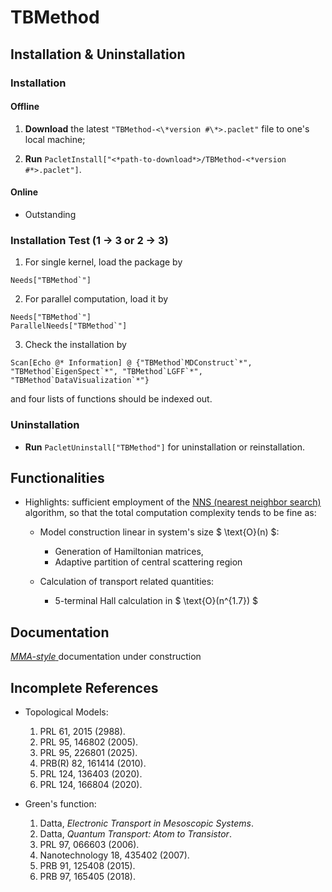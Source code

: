 # TBMethod

## Installation & Uninstallation

### Installation

#### Offline

1.  **Download** the latest `"TBMethod-<\*version #\*>.paclet"` file to one's local machine;

2.  **Run** `PacletInstall["<*path-to-download*>/TBMethod-<*version #*>.paclet"]`.

#### Online

- Outstanding

<!--
**Run** `PacletInstall["https://github.com/AlexanderZ11234/TBMethod/releases/download/0.2.1/TBMethod-0.2.1.paclet"]`
-->

### Installation Test (1 → 3 or 2 → 3)

1. For single kernel, load the package by

<!---->

    Needs["TBMethod`"]

2. For parallel computation, load it by

<!---->

    Needs["TBMethod`"]
    ParallelNeeds["TBMethod`"]

3. Check the installation by

<!---->

    Scan[Echo @* Information] @ {"TBMethod`MDConstruct`*", "TBMethod`EigenSpect`*", "TBMethod`LGFF`*", "TBMethod`DataVisualization`*"}

and four lists of functions should be indexed out.

### Uninstallation

- **Run** `PacletUninstall["TBMethod"]` for uninstallation or reinstallation.

## Functionalities

- Highlights: sufficient employment of the [NNS (nearest neighbor search)](https://en.wikipedia.org/wiki/Nearest_neighbor_search) algorithm, so that the total computation complexity tends to be fine as:
    - Model construction linear in system's size $ \text{O}(n) $:
        - Generation of Hamiltonian matrices,
        - Adaptive partition of central scattering region

    - Calculation of transport related quantities:
        - 5-terminal Hall calculation in $ \text{O}(n^{1.7}) $

## Documentation

<a href="#" class="magic-button" title="Onsite testable"> _MMA-style_ </a> documentation under construction

## Incomplete References

- Topological Models:
    1. PRL 61, 2015 (2988).
    2. PRL 95, 146802 (2005).
    3. PRL 95, 226801 (2025).
    4. PRB(R) 82, 161414 (2010).
    5. PRL 124, 136403 (2020).
    6. PRL 124, 166804 (2020).

- Green's function:
    1. Datta, _Electronic Transport in Mesoscopic Systems_.
    2. Datta, _Quantum Transport: Atom to Transistor_.
    3. PRL 97, 066603 (2006).
    4. Nanotechnology 18, 435402 (2007).
    5. PRB 91, 125408 (2015).
    6. PRB 97, 165405 (2018).
